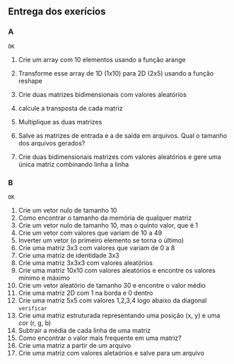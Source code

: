 ## Entrega dos exerícios


### A

`OK`

1. Crie um array com 10 elementos usando a função arange

2. Transforme esse array de 1D (1x10) para 2D (2x5) usando a função reshape

3. Crie duas matrizes bidimensionais com valores aleatórios

4. calcule a transposta de cada matriz

5. Multiplique as duas matrizes

6. Salve as matrizes de entrada e a de saída em arquivos. Qual o tamanho dos arquivos gerados?

7. Crie duas bidimensionais matrizes com valores aleatórios e gere uma única matriz combinando linha a linha

### B 

`OK`

1. Crie um vetor nulo de tamanho 10
2. Como encontrar o tamanho da memória de qualquer matriz
3. Crie um vetor nulo de tamanho 10, mas o quinto valor, que é 1
4. Crie um vetor com valores que variam de 10 a 49
5. Inverter um vetor (o primeiro elemento se torna o último)
6. Crie uma matriz 3x3 com valores que variam de 0 a 8
7. Crie uma matriz de identidade 3x3
8. Crie uma matriz 3x3x3 com valores aleatórios
9. Crie uma matriz 10x10 com valores aleatórios e encontre os valores mínimo e máximo
10. Crie um vetor aleatório de tamanho 30 e encontre o valor médio
12. Crie uma matriz 2D com 1 na borda e 0 dentro
13. Crie uma matriz 5x5 com valores 1,2,3,4 logo abaixo da diagonal `verificar`
14. Crie uma matriz estruturada representando uma posição (x, y) e uma cor (r, g, b)
15. Subtrair a média de cada linha de uma matriz
16. Como encontrar o valor mais frequente em uma matriz?
17. Crie uma matriz a partir de um arquivo
18. Crie uma matriz com valores aletaórios e salve para um arquivo
